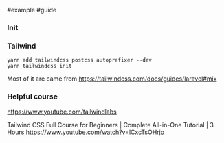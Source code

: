 #example #guide


### Init


### Tailwind
```
yarn add tailwindcss postcss autoprefixer --dev
yarn tailwindcss init
```
Most of it are came from
https://tailwindcss.com/docs/guides/laravel#mix

### Helpful course
https://www.youtube.com/tailwindlabs

Tailwind CSS Full Course for Beginners | Complete All-in-One Tutorial | 3 Hours
https://www.youtube.com/watch?v=lCxcTsOHrjo


